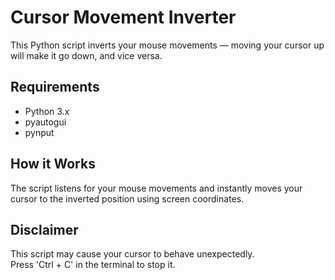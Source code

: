 # Cursor Movement Inverter
This Python script inverts your mouse movements — moving your cursor up will make it go down, and vice versa.

## Requirements
- Python 3.x
- pyautogui
- pynput

## How it Works
The script listens for your mouse movements and instantly moves your cursor to the inverted position using screen coordinates.

## Disclaimer
This script may cause your cursor to behave unexpectedly.  
Press 'Ctrl + C' in the terminal to stop it.
